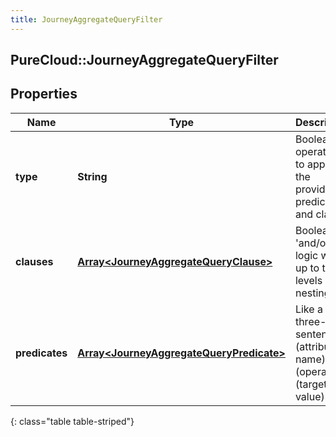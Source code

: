 ```yaml
---
title: JourneyAggregateQueryFilter
---
```

## PureCloud::JourneyAggregateQueryFilter

## Properties

|Name | Type | Description | Notes|
|------------ | ------------- | ------------- | -------------|
| **type** | **String** | Boolean operation to apply to the provided predicates and clauses | |
| **clauses** | [**Array&lt;JourneyAggregateQueryClause&gt;**](JourneyAggregateQueryClause.html) | Boolean &#39;and/or&#39; logic with up to two-levels of nesting | [optional] |
| **predicates** | [**Array&lt;JourneyAggregateQueryPredicate&gt;**](JourneyAggregateQueryPredicate.html) | Like a three-word sentence: (attribute-name) (operator) (target-value). | [optional] |
{: class="table table-striped"}


